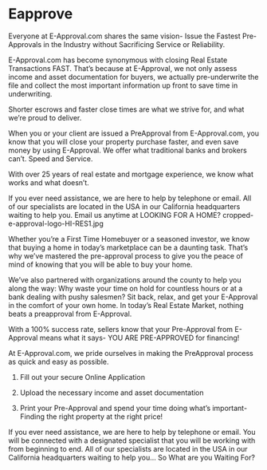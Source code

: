 # Eapprove

Everyone at E-Approval.com shares the same vision-
Issue the Fastest Pre-Approvals in the Industry without Sacrificing Service or Reliability.

E-Approval.com has become synonymous with closing Real Estate Transactions FAST. That’s because at E-Approval, we not only assess income and asset documentation for buyers, we actually pre-underwrite the file and collect the most important information up front to save time in underwriting.

Shorter escrows and faster close times are what we strive for, and what we’re proud to deliver.

When you or your client are issued a PreApproval from E-Approval.com, you know that you will close your property purchase faster, and even save money by using E-Approval.
We offer what traditional banks and brokers can’t. Speed and Service.

With over 25 years of real estate and mortgage experience, we know what works and what doesn’t.

If you ever need assistance, we are here to help by telephone or email. All of our specialists are located in the USA in our California headquarters waiting to help you.
Email us anytime at
LOOKING FOR A HOME?
cropped-e-approval-logo-HI-RES1.jpg

Whether you’re a First Time Homebuyer or a seasoned investor, we know that buying a home in today’s marketplace can be a daunting task.  That’s why we’ve mastered the pre-approval process to give you the peace of mind of knowing that you will be able to buy your home.

We’ve also partnered with organizations around the county to help you along the way:
Why waste your time on hold for countless hours or at a bank dealing with pushy salesmen?  Sit back, relax, and get your E-Approval in the comfort of your own home.  In today’s Real Estate Market, nothing beats a preapproval from E-Approval.

With a 100% success rate, sellers know that your Pre-Approval from E-Approval means what it says-
YOU ARE PRE-APPROVED for financing!

At E-Approval.com, we pride ourselves in making the PreApproval process as quick and easy as possible.  

1. Fill out your secure Online Application

2. Upload the necessary income and asset documentation

3. Print your Pre-Approval and spend your time doing what’s important- Finding the right property at the right price!

If you ever need assistance, we are here to help by telephone or email.   You will be connected with a designated specialist that you will be working with from beginning to end.  All of our  specialists are located in the USA in our California headquarters waiting to help you…
So What are you Waiting For?

